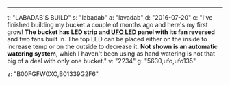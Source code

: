 ---
t: "LABADAB'S BUILD"
s: "labadab"
a: "lavadab"
d: "2016-07-20"
c: "I've finished building my bucket a couple of months ago and here's my first grow! <strong>The bucket has LED strip and <a href='https://amzn.to/36NO5zr'>UFO LED</a> panel with its fan reversed</strong> and two fans built in. The top LED can be placed either on the inside to increase temp or on the outside to decrease it. <strong>Not shown is an automatic watering system</strong>, which I haven't been using as hand watering is not that big of a deal with only one bucket."
v: "2234"
g: "5630,ufo,ufo135"

z: "B00FGFW0XO,B01339G2F6"
